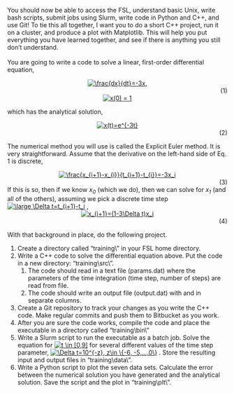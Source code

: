 You should now be able to access the FSL, understand basic Unix, write bash scripts, submit jobs using Slurm, write code in Python and C++, and use Git! To tie this all together, I want you to do a short C++ project, run it on a cluster, and produce a plot with Matplotlib. This will help you put everything you have learned together, and see if there is anything you still don’t understand.  
\
You are going to write a code to solve a linear, first-order differential equation,  
<div align="center">
<a href="https://www.codecogs.com/eqnedit.php?latex=\frac{dx}{dt}=-3x" target="_blank"><img src="https://latex.codecogs.com/gif.latex?\frac{dx}{dt}=-3x," title="\frac{dx}{dt}=-3x," /></a> </div> <div align="right"> (1)</div>
<div align = "center">
<a href="https://www.codecogs.com/eqnedit.php?latex=x(0)&space;=&space;1" target="_blank"><img src="https://latex.codecogs.com/gif.latex?x(0)&space;=&space;1" title="x(0) = 1" /></a>
</div>
 
which has the analytical solution,
<div align="center">
<a href="https://www.codecogs.com/eqnedit.php?latex=x(t)=e^{-3t}" target="_blank"><img src="https://latex.codecogs.com/gif.latex?x(t)=e^{-3t}" title="x(t)=e^{-3t}" /></a> </div> <div align="right">(2)</div>

The numerical method you will use is called the Explicit Euler method. It is very straightforward. Assume that the derivative on the left-hand side of Eq. 1 is discrete,

<div align="center">
<a href="https://www.codecogs.com/eqnedit.php?latex=\frac{x_{i&plus;1}-x_{i}}{t_{i&plus;1}-t_{i}}=-3x_i" target="_blank"><img src="https://latex.codecogs.com/gif.latex?\frac{x_{i&plus;1}-x_{i}}{t_{i&plus;1}-t_{i}}=-3x_i" title="\frac{x_{i+1}-x_{i}}{t_{i+1}-t_{i}}=-3x_i" /></a> </div> <div align="right">(3)</div>
If this is so, then if we know <i>x<sub>0</sub></i> (which we do), then we can solve for <i>x<sub>1</sub></i> (and all of the others), assuming we pick a discrete time step <a href="https://www.codecogs.com/eqnedit.php?latex=\inline&space;\large&space;\Delta&space;t=t_{i&plus;1}-t_i" target="_blank"><img src="https://latex.codecogs.com/gif.latex?\inline&space;\large&space;\Delta&space;t=t_{i&plus;1}-t_i" title="\large \Delta t=t_{i+1}-t_i" /></a> ,      
  
<div align="center">
<a href="https://www.codecogs.com/eqnedit.php?latex=x_{i&plus;1}=(1-3\Delta&space;t)x_i" target="_blank"><img src="https://latex.codecogs.com/gif.latex?x_{i&plus;1}=(1-3\Delta&space;t)x_i" title="x_{i+1}=(1-3\Delta t)x_i" /></a> </div> <div align="right">(4)</div>

With that background in place, do the following project.
1.	Create a directory called “training\” in your FSL home directory.
2.	Write a C++ code to solve the differential equation above. Put the code in a new directory: “training\src\”.
    1.	The code should read in a text file (params.dat) where the parameters of the time integration (time step, number of steps) are read from file.
    2.	The code should write an output file (output.dat) with  and  in separate columns.
3.	Create a Git repository to track your changes as you write the C++ code. Make regular commits and push them to Bitbucket as you work.
4.	After you are sure the code works, compile the code and place the executable in a directory called “training\bin\”
5.	Write a Slurm script to run the executable as a batch job. Solve the equation for <a href="https://www.codecogs.com/eqnedit.php?latex=\inline&space;t&space;\in&space;[0,9]" target="_blank"><img src="https://latex.codecogs.com/gif.latex?\inline&space;t&space;\in&space;[0,9]" title="t \in [0,9]" /></a> for several different values of the time step parameter, <a href="https://www.codecogs.com/eqnedit.php?latex=\inline&space;\Delta&space;t=10^{-z},&space;z\in&space;\{-6,&space;-5,...,0\}." target="_blank"><img src="https://latex.codecogs.com/gif.latex?\inline&space;\Delta&space;t=10^{-z},&space;z\in&space;\{-6,&space;-5,...,0\}" title="\Delta t=10^{-z}, z\in \{-6, -5,...,0\}" /></a> . Store the resulting input and output files in “training\data\”.
6.	Write a Python script to plot the seven data sets. Calculate the error between the numerical solution you have generated and the analytical solution. Save the script and the plot in “training\plt\”.
